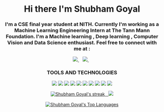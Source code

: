 #
<h1 align='center'>
  Hi there I'm Shubham Goyal
</h1>

<h3 align='center'>
  I'm a CSE final year student at NITH. Currently I'm working as a Machine Learning Engineering Intern at The Tann Mann Foundation. I'm a Machine learning , Deep learning , Computer Vision and Data Science enthusiast. Feel free to connect with me at :
</h3>



<p align='center'>
  
  <!--<a href="https://wa.me/5518996643974?text=Olá!%20Alexandre">
    <img src="https://img.shields.io/badge/WHATSAPP-%2325D366.svg?&style=for-the-badge&logo=whatsapp&logoColor=white" />    
  </a>&nbsp;&nbsp;-->
  <a href="https://www.linkedin.com/in/shubham-goyal-476126197/">
    <img src="https://img.shields.io/badge/linkedin-%230077B5.svg?&style=for-the-badge&logo=linkedin&logoColor=white" />
  </a>&nbsp;&nbsp;
  <a href="mailto:shubham327goyal@gmail.com">
    <img src="https://img.shields.io/badge/gmail-%23E4405F.svg?&style=for-the-badge&logo=gmail&logoColor=white" />        
  </a>&nbsp;&nbsp;

</p>

<h3 align='center'>
  TOOLS AND TECHNOLOGIES
</h3>


<p align='center'>
  

<img src="https://img.shields.io/badge/HTML5-20232A?logo=html5&logoColor=red" />
<img src="https://img.shields.io/badge/CSS3-20232A?logo=css3&logoColor=red" />
<img src="https://img.shields.io/badge/Javascript-20232A?logo=javascript&logoColor=amber" />
<img src="https://img.shields.io/badge/Django-20232A?logo=django&logoColor=green" />
<img src="https://img.shields.io/badge/Python-20232A?logo=python&logoColor=yellow" />
<img src="https://img.shields.io/badge/Bootstrap-20232A?logo=bootstrap&logoColor=purple" />
<img src="https://img.shields.io/badge/C++-20232A?logo=c%2B%2B&logoColor=blue" />
<img src="https://img.shields.io/badge/C-20232A?logo=c&logoColor=purple" />
<img src="https://img.shields.io/badge/Github-20232A?logo=github&logoColor=white" />
<img src="https://img.shields.io/badge/Git-20232A?logo=git&logoColor=red" />



  
</p>


<p align='center'>
      <a href="https://github.com/kratika327goyal/github-readme-streak-stats">
        <img title="🔥 Get streak stats for your profile at git.io/streak-stats" alt="Shubham Goyal's streak" src="https://github-readme-streak-stats.herokuapp.com/?user=shubham327goyal&theme=react"/>
        &nbsp;
    </a>
  <a href="#"><img src="https://github-readme-stats.vercel.app/api?username=shubham327goyal&count_private=true&show_icons=true&theme=react"></a>
  <br><br>
   <a href="https://github.com/shubham327goyal/github-readme-stats"><img alt="Shubham Goyal's Top Languages" src="https://github-readme-stats.vercel.app/api/top-langs/?username=shubham327goyal&langs_count=8&count_private=true&layout=compact&theme=react" /></a>
</p>
